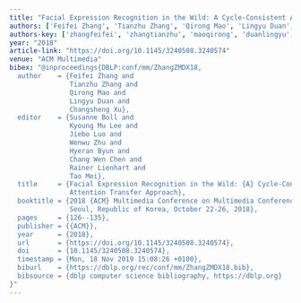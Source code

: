 ```yaml
---
title: "Facial Expression Recognition in the Wild: A Cycle-Consistent Adversarial Attention Transfer Approach"
authors: ['Feifei Zhang', 'Tianzhu Zhang', 'Qirong Mao', 'Lingyu Duan', 'Changsheng Xu']
authors-key: ['zhangfeifei', 'zhangtianzhu', 'maoqirong', 'duanlingyu', 'xuchangsheng']
year: "2018"
article-link: "https://doi.org/10.1145/3240508.3240574"
venue: "ACM Multimedia"
bibex: "@inproceedings{DBLP:conf/mm/ZhangZMDX18,
  author    = {Feifei Zhang and
               Tianzhu Zhang and
               Qirong Mao and
               Lingyu Duan and
               Changsheng Xu},
  editor    = {Susanne Boll and
               Kyoung Mu Lee and
               Jiebo Luo and
               Wenwu Zhu and
               Hyeran Byun and
               Chang Wen Chen and
               Rainer Lienhart and
               Tao Mei},
  title     = {Facial Expression Recognition in the Wild: {A} Cycle-Consistent Adversarial
               Attention Transfer Approach},
  booktitle = {2018 {ACM} Multimedia Conference on Multimedia Conference, {MM} 2018,
               Seoul, Republic of Korea, October 22-26, 2018},
  pages     = {126--135},
  publisher = {{ACM}},
  year      = {2018},
  url       = {https://doi.org/10.1145/3240508.3240574},
  doi       = {10.1145/3240508.3240574},
  timestamp = {Mon, 18 Nov 2019 15:08:26 +0100},
  biburl    = {https://dblp.org/rec/conf/mm/ZhangZMDX18.bib},
  bibsource = {dblp computer science bibliography, https://dblp.org}
}"
---
```

